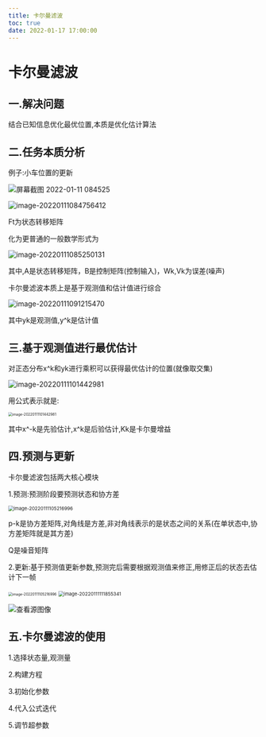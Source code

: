```yaml
---
title: 卡尔曼滤波
toc: true
date: 2022-01-17 17:00:00
---
```




# 卡尔曼滤波

## 一.解决问题

结合已知信息优化最优位置,本质是优化估计算法

## 二.任务本质分析

例子:小车位置的更新

![屏幕截图 2022-01-11 084525](https://i.bmp.ovh/imgs/2022/01/57a317e22216e165.png)

![image-20220111084756412](https://i.bmp.ovh/imgs/2022/01/3783945223f79129.png)

Ft为状态转移矩阵

化为更普通的一般数学形式为

![image-20220111085250131](https://i.bmp.ovh/imgs/2022/01/40002e77f319493d.png)

其中,A是状态转移矩阵，B是控制矩阵(控制输入)，Wk,Vk为误差(噪声)

卡尔曼滤波本质上是基于观测值和估计值进行综合

![image-20220111091215470](https://i.bmp.ovh/imgs/2022/01/19fd2fcf435dcce8.png)

其中yk是观测值,y^k是估计值

## 三.基于观测值进行最优估计

对正态分布x^k和yk进行乘积可以获得最优估计的位置(就像取交集)

![image-20220111101442981](https://i.bmp.ovh/imgs/2022/01/a173730188ef4c78.png)

用公式表示就是:

<img src="https://i.bmp.ovh/imgs/2022/01/372724bea5c6db5b.png" alt="image-20220111101442981" style="zoom:50%;" />

其中x^-k是先验估计,x^k是后验估计,Kk是卡尔曼增益

## 四.预测与更新

卡尔曼滤波包括两大核心模块

1.预测:预测阶段要预测状态和协方差

<img src="https://i.bmp.ovh/imgs/2022/01/fa3274e873d758e9.png" alt="image-20220111105216996" style="zoom:67%;" />

p-k是协方差矩阵,对角线是方差,非对角线表示的是状态之间的关系(在单状态中,协方差矩阵就是其方差)

Q是噪音矩阵

2.更新:基于预测值更新参数,预测完后需要根据观测值来修正,用修正后的状态去估计下一帧

<img src="https://i.bmp.ovh/imgs/2022/01/fc5a5dc6d5383074.png" alt="image-20220111105216996" style="zoom:50%;" />

<img src="https://i.bmp.ovh/imgs/2022/01/d9a395cba1ff70a2.png" alt="image-20220111111855341" style="zoom: 67%;" />

![查看源图像](https://pic4.zhimg.com/v2-d2fe3befccb6232c41b8af9059f59a2c_r.jpg)

## 五.卡尔曼滤波的使用

1.选择状态量,观测量

2.构建方程

3.初始化参数

4.代入公式迭代

5.调节超参数